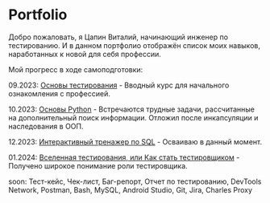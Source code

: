 # Portfolio
Добро пожаловать, я Цапин Виталий, начинающий инженер по тестированию.
И в данном портфолио отображён список моих навыков, наработанных к новой для себя профессии.

Мой прогресс в ходе самоподготовки:

09.2023: [Основы тестирования](https://practicum.yandex.ru/profile/qa-engineer/?from=catalog) - Вводный курс для начального ознакомления с профессией.

10.2023: [Основы Python](https://education.yandex.ru/handbook/python) - Встречаются трудные задачи, рассчитанные на дополнительный поиск информации. Отложил после инкапсуляции и наследования в ООП.

12.2023: [Интерактивный тренажер по SQL](https://stepik.org/course/63054/syllabus) - Осваиваю в данный момент.

01.2024: [Вселенная тестирования, или Как стать тестировщиком](https://stepik.org/course/118842/syllabus) - Получено широкое понимание роли тестировщика.

soon:  Тест-кейс, Чек-лист, Баг-репорт, Отчет по тестированию, DevTools Network, Postman, Bash, MySQL, Android Studio, Git, Jira, Charles Proxy
